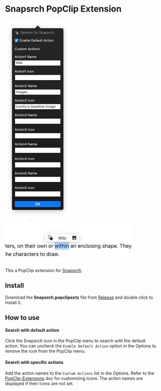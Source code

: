 # Snapsrch PopClip Extension

![](res/Screenshot1.png)  
![](res/Screenshot2.png)

This a PopClip extension for [Snapsrch](https://snapsrch.sparklide.com/).

## Install

Download the **Snapsrch.popclipextz** file from [Release](https://github.com/drunlin/Snapsrch.popclipext/releases) and double click to install it.

## How to use

#### Search with default action

Click the Snapsrch icon in the PopClip menu to search with the default action. You can uncheck the `Enable Default Action` option in the Options to remove the icon from the PopClip menu.

#### Search with specific actions

Add the action names to the `Custom Actions` list in the Options. Refer to the [PopClip-Extensions](https://github.com/pilotmoon/PopClip-Extensions#icons) doc for customizing icons. The action names are displayed if their icons are not set.
